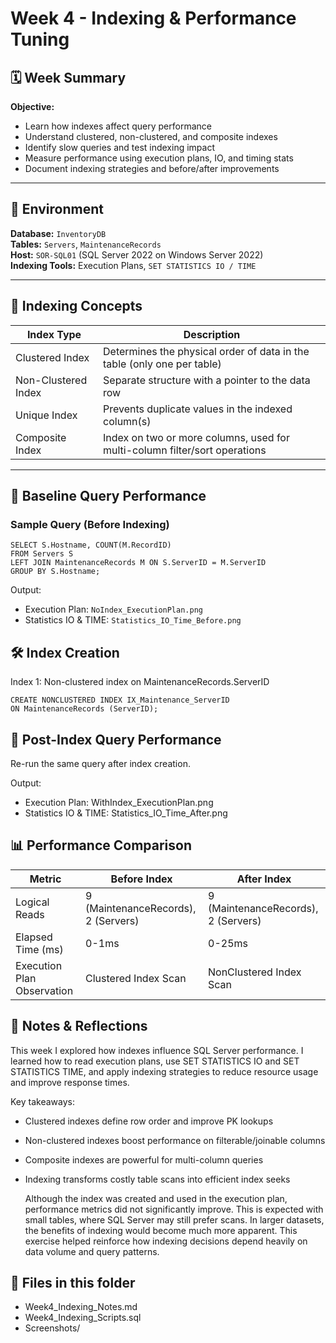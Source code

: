 # Week 4 - Indexing & Performance Tuning

## 🗓️ Week Summary

**Objective:**  
- Learn how indexes affect query performance  
- Understand clustered, non-clustered, and composite indexes  
- Identify slow queries and test indexing impact  
- Measure performance using execution plans, IO, and timing stats  
- Document indexing strategies and before/after improvements

---

## 🏢 Environment

**Database:** `InventoryDB`  
**Tables:** `Servers`, `MaintenanceRecords`  
**Host:** `SOR-SQL01` (SQL Server 2022 on Windows Server 2022)  
**Indexing Tools:** Execution Plans, `SET STATISTICS IO / TIME`

---

## 🧱 Indexing Concepts

| Index Type         | Description                                                                 |
|--------------------|-----------------------------------------------------------------------------|
| Clustered Index     | Determines the physical order of data in the table (only one per table)     |
| Non-Clustered Index | Separate structure with a pointer to the data row                           |
| Unique Index        | Prevents duplicate values in the indexed column(s)                          |
| Composite Index     | Index on two or more columns, used for multi-column filter/sort operations |

---

## 🔎 Baseline Query Performance

### Sample Query (Before Indexing)

```
SELECT S.Hostname, COUNT(M.RecordID)
FROM Servers S
LEFT JOIN MaintenanceRecords M ON S.ServerID = M.ServerID
GROUP BY S.Hostname;
```
Output:

- Execution Plan: `NoIndex_ExecutionPlan.png`
- Statistics IO & TIME: `Statistics_IO_Time_Before.png`

## 🛠️ Index Creation  
Index 1: Non-clustered index on MaintenanceRecords.ServerID
```
CREATE NONCLUSTERED INDEX IX_Maintenance_ServerID
ON MaintenanceRecords (ServerID);
```

## 🔁 Post-Index Query Performance  
Re-run the same query after index creation.

Output:
- Execution Plan: WithIndex_ExecutionPlan.png
- Statistics IO & TIME: Statistics_IO_Time_After.png

## 📊 Performance Comparison  
|Metric	|Before Index	|After Index|
|------|-----------|-------------|
|Logical Reads	|9 (MaintenanceRecords), 2 (Servers)	|9 (MaintenanceRecords), 2 (Servers)|
|Elapsed Time (ms)	|0-1ms	|0-25ms|
|Execution Plan Observation	|Clustered Index Scan|	NonClustered Index Scan|

## 📝 Notes & Reflections  
This week I explored how indexes influence SQL Server performance. I learned how to read execution plans, use SET STATISTICS IO and SET STATISTICS TIME, and apply indexing strategies to reduce resource usage and improve response times.

Key takeaways:

- Clustered indexes define row order and improve PK lookups  
- Non-clustered indexes boost performance on filterable/joinable columns  
- Composite indexes are powerful for multi-column queries  
- Indexing transforms costly table scans into efficient index seeks

  Although the index was created and used in the execution plan, performance metrics did not significantly improve. This is expected with small tables, where SQL Server may still prefer scans. In larger datasets, the benefits of indexing would become much more apparent. This exercise helped reinforce how indexing decisions depend heavily on data volume and query patterns.

## 🔗 Files in this folder
- Week4_Indexing_Notes.md
- Week4_Indexing_Scripts.sql
- Screenshots/









